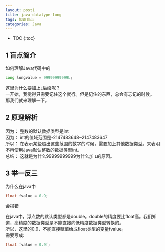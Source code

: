 ```yaml
---
layout: post1
title: java-datatype-long
tags: 知识盲点
categories: Java
---
```


* TOC
{:toc}


## 1 盲点简介
如何理解Java代码中的<br>
~~~java
Long longvalue = 99999999999L;
~~~
这里为什么要加上`L`后缀呢？<br>
一开始，我觉得只需要记住这个就行。但是记住的东西，总会有忘记的时候。<br>
那我们就来理解一下。<br>

## 2 原理解析
因为： 整数的默认数据类型是int<br>
因为： int的值域范围是-2147483648~2147483647<br>
所以： 在表示某些超出这些范围的数字的时候，需要加上其他数据类型。来表明不再使用Java默认整数的数据类型int。<br>
总结： 这就是为什么99999999999为什么加 `L`的原因。<br>

## 3 举一反三
为什么在java中<br>
~~~java
float fvalue = 0.9;
~~~
会报错<br>

在java中，浮点数的默认类型都是double。double的精度要比float高。我们知道，高精度的数据类型是不能直接向低精度数据类型转换的。<br>
所以，这里的0.9，不能直接赋值给成float类型的变量fvalue。<br>
需要写成:<br>
~~~java
float fvalue = 0.9f;
~~~